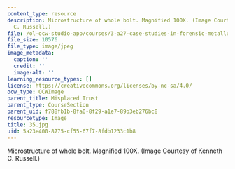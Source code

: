 ```yaml
---
content_type: resource
description: Microstructure of whole bolt. Magnified 100X. (Image Courtesy of Kenneth
  C. Russell.)
file: /ol-ocw-studio-app/courses/3-a27-case-studies-in-forensic-metallurgy-fall-2007/5a23e4008775cf5567f78fdb1233c1b8_35.jpg
file_size: 10576
file_type: image/jpeg
image_metadata:
  caption: ''
  credit: ''
  image-alt: ''
learning_resource_types: []
license: https://creativecommons.org/licenses/by-nc-sa/4.0/
ocw_type: OCWImage
parent_title: Misplaced Trust
parent_type: CourseSection
parent_uid: f788fb1b-8fa0-8f29-a1e7-89b3eb276bc8
resourcetype: Image
title: 35.jpg
uid: 5a23e400-8775-cf55-67f7-8fdb1233c1b8
---
```

Microstructure of whole bolt. Magnified 100X. (Image Courtesy of Kenneth C. Russell.)